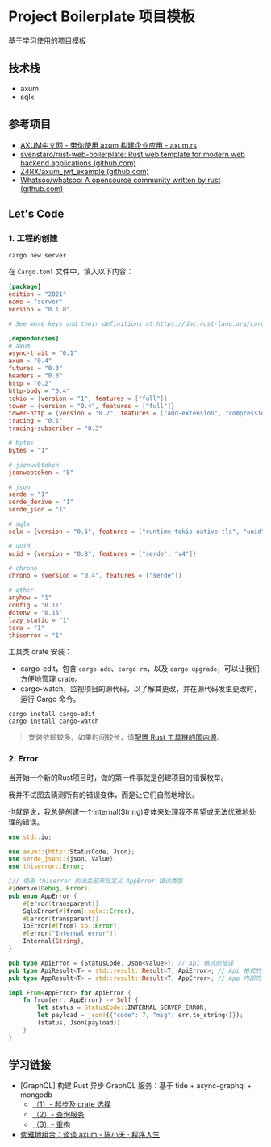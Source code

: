 # Project Boilerplate 项目模板

基于学习使用的项目模板

## 技术栈

- axum
- sqlx

## 参考项目

- [AXUM中文网 - 带你使用 axum 构建企业应用 - axum.rs](https://axum.rs/)
- [svenstaro/rust-web-boilerplate: Rust web template for modern web backend applications (github.com)](https://github.com/svenstaro/rust-web-boilerplate)
- [Z4RX/axum_jwt_example (github.com)](https://github.com/Z4RX/axum_jwt_example)
- [Whatsoo/whatsoo: A opensource community written by rust (github.com)](https://github.com/Whatsoo/whatsoo)

## Let's Code

### 1. 工程的创建

```shell
cargo new server
```

在 `Cargo.toml` 文件中，填入以下内容：

```toml
[package]
edition = "2021"
name = "server"
version = "0.1.0"

# See more keys and their definitions at https://doc.rust-lang.org/cargo/reference/manifest.html

[dependencies]
# axum
async-trait = "0.1"
axum = "0.4"
futures = "0.3"
headers = "0.3"
http = "0.2"
http-body = "0.4"
tokio = {version = "1", features = ["full"]}
tower = {version = "0.4", features = ["full"]}
tower-http = {version = "0.2", features = ["add-extension", "compression-br", "trace"]}
tracing = "0.1"
tracing-subscriber = "0.3"

# bytes
bytes = "1"

# jsonwebtoken
jsonwebtoken = "8"

# json
serde = "1"
serde_derive = "1"
serde_json = "1"

# sqlx
sqlx = {version = "0.5", features = ["runtime-tokio-native-tls", "uuid", "json", "macros", "migrate", "mysql", "chrono", "time"]}

# uuid
uuid = {version = "0.8", features = ["serde", "v4"]}

# chrono
chrono = {version = "0.4", features = ["serde"]}

# other
anyhow = "1"
config = "0.11"
dotenv = "0.15"
lazy_static = "1"
tera = "1"
thiserror = "1"
```

工具类 crate 安装：

- cargo-edit，包含 `cargo add`、`cargo rm`，以及 `cargo upgrade`，可以让我们方便地管理 crate。
- cargo-watch，监视项目的源代码，以了解其更改，并在源代码发生更改时，运行 Cargo 命令。

```shell
cargo install cargo-edit
cargo install cargo-watch
```

> 安装依赖较多，如果时间较长，请[配置 Rust 工具链的国内源](https://rsproxy.cn)。

### 2. Error

当开始一个新的Rust项目时，做的第一件事就是创建项目的错误枚举。

我并不试图去猜测所有的错误变体，而是让它们自然地增长。

也就是说，我总是创建一个Internal(String)变体来处理我不希望或无法优雅地处理的错误。

```rust
use std::io;

use axum::{http::StatusCode, Json};
use serde_json::{json, Value};
use thiserror::Error;

/// 使用 thiserror 的派生宏来自定义 AppError 错误类型
#[derive(Debug, Error)]
pub enum AppError {
    #[error(transparent)]
    SqlxError(#[from] sqlx::Error),
    #[error(transparent)]
    IoError(#[from] io::Error),
    #[error("Internal error")]
	Internal(String),
}

pub type ApiError = (StatusCode, Json<Value>); // Api 格式的错误
pub type ApiResult<T> = std::result::Result<T, ApiError>; // Api 格式的 Result
pub type AppResult<T> = std::result::Result<T, AppError>; // App 内部的 Result

impl From<AppError> for ApiError {
    fn from(err: AppError) -> Self {
        let status = StatusCode::INTERNAL_SERVER_ERROR;
        let payload = json!({"code": 7, "msg": err.to_string()});
        (status, Json(payload))
    }
}

```









## 学习链接

- [GraphQL] 构建 Rust 异步 GraphQL 服务：基于 tide + async-graphql + mongodb
  - [（1）- 起步及 crate 选择](https://blog.budshome.com/budshome/gou-jian-rust-yi-bu-graphql-fu-wu-:ji-yu-tide-+-async-graphql-+-mongodb(1)--qi-bu-ji-crate-xuan-ze)
  - [（2）- 查询服务](https://blog.budshome.com/budshome/gou-jian-rust-yi-bu-graphql-fu-wu-:ji-yu-tide-+-async-graphql-+-mongodb(2)--cha-xun-fu-wu)
  - [（3）- 重构](https://blog.budshome.com/budshome/gou-jian-rust-yi-bu-graphql-fu-wu-:ji-yu-tide-+-async-graphql-+-mongodb(3)--zhong-gou)
- [优雅地组合：谈谈 axum -  陈小天 · 程序人生](https://mp.weixin.qq.com/s/mrZfqYIBKBCOXiiCj3wdHg)

